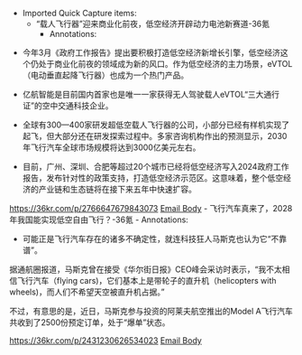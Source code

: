 - Imported Quick Capture items:
    - “载人飞行器”迎来商业化前夜，低空经济开辟动力电池新赛道-36氪
        - Annotations:

* 今年3月《政府工作报告》提出要积极打造低空经济新增长引擎，低空经济这个仍处于商业化前夜的领域成为新的风口。作为低空经济的主力场景，eVTOL（电动垂直起降飞行器）也成为一个热门产品。

* 亿航智能是目前国内首家也是唯一一家获得无人驾驶载人eVTOL“三大通行证”的空中交通科技企业。

* 全球有300—400家研发超低空载人飞行器的公司，小部分已经有样机实现了起飞，但大部分还在研发探索过程中。多家咨询机构作出的预测显示，2030年飞行汽车全球市场规模将达到3000亿美元左右。

* 目前，广州、深圳、合肥等超过20个城市已经将低空经济写入2024政府工作报告，发布针对性的政策支持，打造低空经济示范区。这意味着，整个低空经济的产业链和生态链将在接下来五年中快速扩容。



https://36kr.com/p/2766647679843073 [Email Body](https://files.todoist.com/5SkUwQs2Hn8yYYbfNJ8eSWt0aDBqWih7VFxJ7c7LTvVr1I_mFwJVybWz4gTnfTaB/by/21878347/as/file.html)
    - 飞行汽车真来了，2028年我国能实现低空自由飞行？-36氪
        - Annotations:

* 可能正是飞行汽车存在的诸多不确定性，就连科技狂人马斯克也认为它“不靠谱”。

据通航圈报道，马斯克曾在接受《华尔街日报》CEO峰会采访时表示，“我不太相信飞行汽车（flying
cars)，它们基本上是带轮子的直升机（helicopters with wheels)，而人们不希望天空被直升机占据。”

不过，有意思的是，近日，马斯克参与投资的阿莱夫航空推出的Model A飞行汽车共收到了2500份预定订单，处于“爆单”状态。



https://36kr.com/p/2431230626534023 [Email Body](https://files.todoist.com/1HGoVvoaQPIYXW3NH73t8L-RAt60u-NC_zkh-U7tCiEpH5BVBl5F8NgxC4a-ZBPd/by/21878347/as/file.html)
